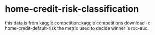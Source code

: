 # home-credit-risk-classification
this data is from kaggle competition::kaggle competitions download -c home-credit-default-risk
the metric used  to decide winner is roc-auc.
